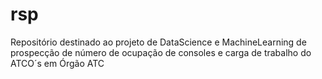 # rsp
Repositório destinado ao projeto de DataScience e MachineLearning de prospecção de número de ocupação de consoles e carga de trabalho do ATCO´s em Órgão ATC
